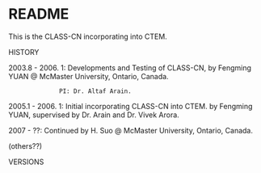 # README #

This is the CLASS-CN incorporating into CTEM.


HISTORY

2003.8 - 2006. 1: Developments and Testing of CLASS-CN, by Fengming YUAN @ McMaster University, Ontario, Canada. 

                  PI: Dr. Altaf Arain.

2005.1 - 2006. 1: Initial incorporating CLASS-CN into CTEM. by Fengming YUAN, supervised by Dr. Arain and Dr. Vivek Arora.

2007 - ??: Continued by H. Suo @ McMaster University, Ontario, Canada.

(others??)

VERSIONS


